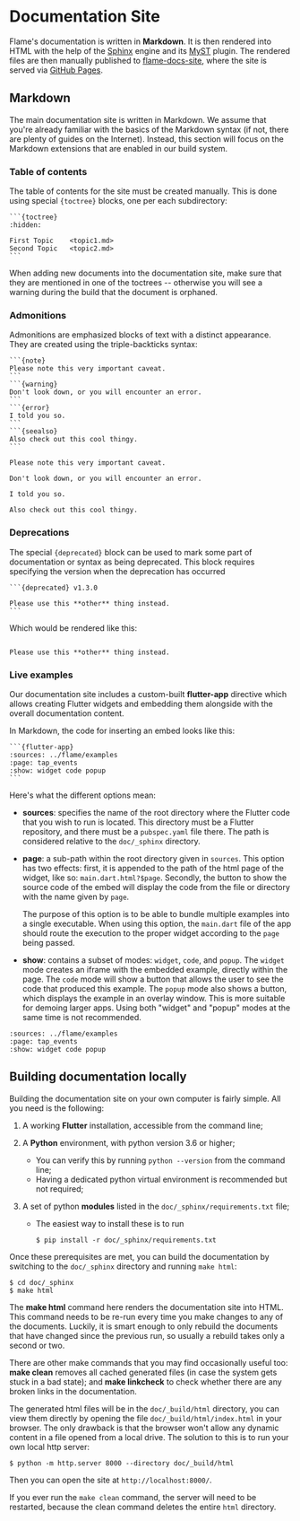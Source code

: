 # Documentation Site

Flame's documentation is written in **Markdown**. It is then rendered into HTML with the help of
the [Sphinx] engine and its [MyST] plugin. The rendered files are then manually published to
[flame-docs-site], where the site is served via [GitHub Pages].

[Sphinx]: https://www.sphinx-doc.org/en/master/
[MyST]: https://myst-parser.readthedocs.io/en/latest/
[flame-docs-site]: https://github.com/flame-engine/flame-docs-site
[GitHub Pages]: https://pages.github.com/


## Markdown

The main documentation site is written in Markdown. We assume that you're already familiar with the
basics of the Markdown syntax (if not, there are plenty of guides on the Internet). Instead, this
section will focus on the Markdown extensions that are enabled in our build system.


### Table of contents

The table of contents for the site must be created manually. This is done using special `{toctree}`
blocks, one per each subdirectory:
`````
```{toctree}
:hidden:

First Topic    <topic1.md>
Second Topic   <topic2.md>
```
`````
When adding new documents into the documentation site, make sure that they are mentioned in one of
the toctrees -- otherwise you will see a warning during the build that the document is orphaned.


### Admonitions

Admonitions are emphasized blocks of text with a distinct appearance. They are created using the
triple-backticks syntax:
`````
```{note}
Please note this very important caveat.
```
```{warning}
Don't look down, or you will encounter an error.
```
```{error}
I told you so.
```
```{seealso}
Also check out this cool thingy.
```
`````
```{note}
Please note this very important caveat.
```
```{warning}
Don't look down, or you will encounter an error.
```
```{error}
I told you so.
```
```{seealso}
Also check out this cool thingy.
```


### Deprecations

The special `{deprecated}` block can be used to mark some part of documentation or syntax as being
deprecated. This block requires specifying the version when the deprecation has occurred
`````
```{deprecated} v1.3.0

Please use this **other** thing instead.
```
`````
Which would be rendered like this:
```{deprecated} v1.3.0

Please use this **other** thing instead.
```


### Live examples

Our documentation site includes a custom-built **flutter-app** directive which allows creating
Flutter widgets and embedding them alongside with the overall documentation content.

In Markdown, the code for inserting an embed looks like this:
``````
```{flutter-app}
:sources: ../flame/examples
:page: tap_events
:show: widget code popup
```
``````
Here's what the different options mean:
- **sources**: specifies the name of the root directory where the Flutter code that you wish to run
  is located. This directory must be a Flutter repository, and there must be a `pubspec.yaml` file
  there. The path is considered relative to the `doc/_sphinx` directory.

- **page**: a sub-path within the root directory given in `sources`. This option has two effects:
  first, it is appended to the path of the html page of the widget, like so: `main.dart.html?$page`.
  Secondly, the button to show the source code of the embed will display the code from the file or
  directory with the name given by `page`.

  The purpose of this option is to be able to bundle multiple examples into a single executable.
  When using this option, the `main.dart` file of the app should route the execution to the proper
  widget according to the `page` being passed.

- **show**: contains a subset of modes: `widget`, `code`, and `popup`. The `widget` mode creates an
  iframe with the embedded example, directly within the page. The `code` mode will show a button
  that allows the user to see the code that produced this example. The `popup` mode also shows a
  button, which displays the example in an overlay window. This is more suitable for demoing larger
  apps. Using both "widget" and "popup" modes at the same time is not recommended.

```{flutter-app}
:sources: ../flame/examples
:page: tap_events
:show: widget code popup
```


## Building documentation locally

Building the documentation site on your own computer is fairly simple. All you need is the
following:

1.  A working **Flutter** installation, accessible from the command line;

2.  A **Python** environment, with python version 3.6 or higher;
    - You can verify this by running `python --version` from the command line;
    - Having a dedicated python virtual environment is recommended but not required;

3.  A set of python **modules** listed in the `doc/_sphinx/requirements.txt` file;
    - The easiest way to install these is to run
      ```console
      $ pip install -r doc/_sphinx/requirements.txt
      ```

Once these prerequisites are met, you can build the documentation by switching to the `doc/_sphinx`
directory and running `make html`:
```console
$ cd doc/_sphinx
$ make html
```

The **make html** command here renders the documentation site into HTML. This command needs to be
re-run every time you make changes to any of the documents. Luckily, it is smart enough to only
rebuild the documents that have changed since the previous run, so usually a rebuild takes only
a second or two.

There are other make commands that you may find occasionally useful too: **make clean** removes all
cached generated files (in case the system gets stuck in a bad state); and **make linkcheck** to
check whether there are any broken links in the documentation.

The generated html files will be in the `doc/_build/html` directory, you can view them directly
by opening the file `doc/_build/html/index.html` in your browser. The only drawback is that the
browser won't allow any dynamic content in a file opened from a local drive. The solution to this
is to run your own local http server:
```console
$ python -m http.server 8000 --directory doc/_build/html
```
Then you can open the site at `http://localhost:8000/`.

If you ever run the `make clean` command, the server will need to be restarted, because the clean
command deletes the entire `html` directory.
